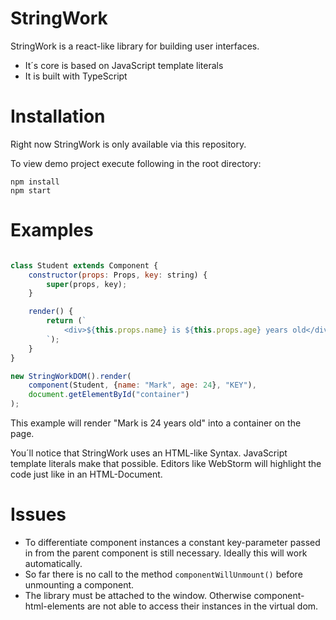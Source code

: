 # StringWork  

StringWork is a react-like library for building user interfaces.<br>

* It´s core is based on JavaScript template literals
* It is built with TypeScript 

# Installation

Right now StringWork is only available via this repository. 

To view demo project execute following in the root directory:

```shell
npm install
npm start
```

# Examples

```javascript

class Student extends Component {
    constructor(props: Props, key: string) {
        super(props, key);
    }

    render() {
        return (`
            <div>${this.props.name} is ${this.props.age} years old</div>
        `);
    }
}

new StringWorkDOM().render(
    component(Student, {name: "Mark", age: 24}, "KEY"),
    document.getElementById("container")
);

``` 
This example will render "Mark is 24 years old" into a container on the page.

You´ll  notice that StringWork uses an HTML-like Syntax. 
JavaScript template literals make that possible. Editors like WebStorm will highlight 
the code just like in an HTML-Document.

# Issues 

* To differentiate component instances a constant key-parameter 
  passed in from the parent component is still necessary. 
  Ideally this will work automatically.
* So far there is no call to the method `componentWillUnmount()` 
  before unmounting a component.
* The library must be attached to the window. Otherwise component-html-elements 
are not able to access their instances in the virtual dom. 
  


  

  

